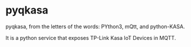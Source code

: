 # pyqkasa

pyqkasa, from the letters of the words: PYthon3, mQtt, and python-KASA. 

It is a python service that exposes TP-Link Kasa IoT Devices in MQTT.

